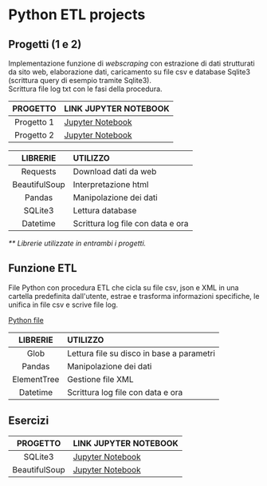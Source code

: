 # Python ETL projects

## Progetti (1 e 2)
Implementazione funzione di _webscraping_ con estrazione di dati strutturati da sito web, elaborazione dati, caricamento su file csv e database Sqlite3 (scrittura query di esempio tramite Sqlite3).  
Scrittura file log txt con le fasi della procedura. 
 
|PROGETTO|LINK JUPYTER NOTEBOOK|
|:-:|:-|
|Progetto 1|[Jupyter Notebook](./PROJ_1/etl_project_1.ipynb)|
|Progetto 2|[Jupyter Notebook](./PROJ_2/etl_project_2.ipynb)|


|LIBRERIE|UTILIZZO|
|:-:|:-|
|Requests|Download dati da web|
|BeautifulSoup|Interpretazione html|
|Pandas|Manipolazione dei dati|
|SQLite3|Lettura database|
|Datetime|Scrittura log file con data e ora|

_** Librerie utilizzate in entrambi i progetti._

## Funzione ETL
File Python con procedura ETL che cicla su file csv, json e XML in una cartella predefinita dall'utente, estrae e trasforma informazioni specifiche, le unifica in file csv e scrive file log.  

[Python file](./ETL/etl_1.py)

|LIBRERIE|UTILIZZO|
|:-:|:-|
|Glob|Lettura file su disco in base a parametri|
|Pandas|Manipolazione dei dati|
|ElementTree|Gestione file XML|
|Datetime|Scrittura log file con data e ora|

## Esercizi

|PROGETTO|LINK JUPYTER NOTEBOOK|
|:-:|:-|
|SQLite3|[Jupyter Notebook](./SQLITE_DB/sqlite_db.ipynb)|
|BeautifulSoup|[Jupyter Notebook](./WEB_SCRAPING/web_scraping.ipynb)|
